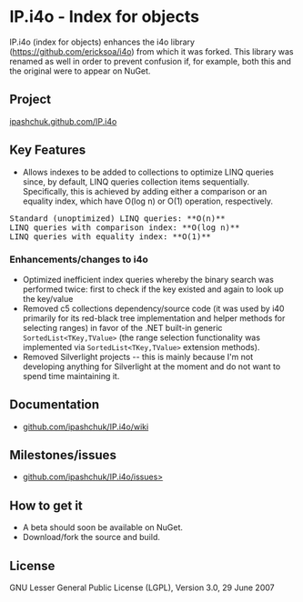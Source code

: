IP.i4o - Index for objects
=======================

IP.i4o (index for objects) enhances the i4o library (<https://github.com/ericksoa/i4o>) from which it was forked. This library was renamed as well in order to prevent confusion if, for example, both this and the original were to appear on NuGet.

## Project
[ipashchuk.github.com/IP.i4o](http://ipashchuk.github.com/IP.i4o)

## Key Features

* Allows indexes to be added to collections to optimize LINQ queries since, by default, LINQ queries collection items sequentially. Specifically, this is achieved by adding either a comparison or an equality index, which have O(log n) or O(1) operation, respectively.
<pre>Standard (unoptimized) LINQ queries: **O(n)**
LINQ queries with comparison index: **O(log n)**
LINQ queries with equality index: **O(1)**</pre>

### Enhancements/changes to i4o

* Optimized inefficient index queries whereby the binary search was performed twice: first to check if the key existed and again to look up the key/value
* Removed c5 collections dependency/source code (it was used by i40 primarily for its red-black tree implementation and helper methods for selecting ranges) in favor of the .NET built-in generic `SortedList<TKey,TValue>` (the range selection functionality was implemented via `SortedList<TKey,TValue>` extension methods).
* Removed Silverlight projects -- this is mainly because I'm not developing anything for Silverlight at the moment and do not want to spend time maintaining it.

## Documentation

* [github.com/ipashchuk/IP.i4o/wiki](https://github.com/ipashchuk/IP.i4o/wiki)

## Milestones/issues

* [github.com/ipashchuk/IP.i4o/issues>](https://github.com/ipashchuk/IP.i4o/issues)

## How to get it

* A beta should soon be available on NuGet.
* Download/fork the source and build.

## License

GNU Lesser General Public License (LGPL), Version 3.0, 29 June 2007